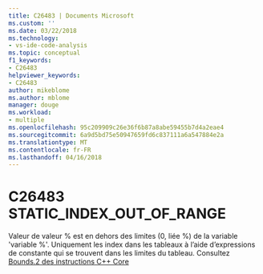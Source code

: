 ```yaml
---
title: C26483 | Documents Microsoft
ms.custom: ''
ms.date: 03/22/2018
ms.technology:
- vs-ide-code-analysis
ms.topic: conceptual
f1_keywords:
- C26483
helpviewer_keywords:
- C26483
author: mikeblome
ms.author: mblome
manager: douge
ms.workload:
- multiple
ms.openlocfilehash: 95c209909c26e36f6b87a8abe59455b7d4a2eae4
ms.sourcegitcommit: 6a9d5bd75e50947659fd6c837111a6a547884e2a
ms.translationtype: MT
ms.contentlocale: fr-FR
ms.lasthandoff: 04/16/2018
---
```

# <a name="c26483-staticindexoutofrange"></a>C26483 STATIC_INDEX_OUT_OF_RANGE

Valeur de valeur % est en dehors des limites (0, liée %) de la variable 'variable %'. Uniquement les index dans les tableaux à l’aide d’expressions de constante qui se trouvent dans les limites du tableau. Consultez [Bounds.2 des instructions C++ Core](https://github.com/isocpp/CppCoreGuidelines/blob/master/CppCoreGuidelines.md#SS-bounds)
